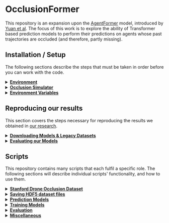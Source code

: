 # OcclusionFormer

This repository is an expansion upon the [AgentFormer](https://github.com/Khrylx/AgentFormer) model, introduced by [Yuan et al](https://arxiv.org/abs/2103.14023).
The focus of this work is to explore the ability of Transformer based prediction models to perform their predictions on agents whose past trajectories are occluded (and therefore, partly missing).

## Installation / Setup

The following sections describe the steps that must be taken in order before you can work with the code.

<details>
   <summary><b><u>Environment</u></b></summary>

The following instructions are only valid for the Linux operating system.

1. Create a conda environment from the [conda-environment.txt](conda-environment.txt) file:
   ```
   conda create --name <environment-name> --file occlusionformer-environment.txt
   ```
   Replace `<environment-name>` with your desired name for the environment.
2. Activate the environment:
   ```
   conda activate <environment-name>
   ```
3. Install the remaining dependencies, which are listed in the [requirements.txt](requirements.txt) file:
   ```
   pip install -r requirements.txt
   ```
- <details>
      <summary><i>For platforms other than Linux:</i></summary>
  
   Setting up from the [conda-environment.yml](conda-environment.yml) file should result in an environment that is equivalent to the Linux installation process.
   *Important Note*: though the specifications inside this file are equivalent to our previous installation instructions, we did *not* perform the following installation procedure on a non-Linux machine:
   ```
   conda env create -f conda-environment.yml
   ```

  </details>

</details>

<details>
   <summary><b><u>Occlusion Simulator</u></b></summary>

This project makes use of our simulator of occlusions, whose implementation can be found [here](https://github.com/PFery4/occlusion-simulation).

1. Download the [Occlusion Simulator repository](https://github.com/PFery4/occlusion-simulation) on your machine (going through that repository's setup instructions is *not* necessary if you successfully set up the environment by following the instructions in the previous section).
2. From the Occlusion Simulator repository's root directory, run the `src/data/save_coord_conv_file.py` script:
   ```commandline
   python src/data/save_coord_conv_file.py
   ```

</details>

<details>
   <summary><b><u>Environment Variables</u></b></summary>

1. Add the root directory of this repository to the `PYTHONPATH` environment variable:
   ```
   export PYTHONPATH=$PWD
   ```
2. Add the root directory of the Occlusion Simulator repository to the `PYTHONPATH` environment variable:
   ```
   export PYTHONPATH="$PYTHONPATH:<path/to/occlusion-simulation>"
   ```
   where `<path/to/occlusion-simulation>` is the path to the Occlusion Simulator repository.

</details>

## Reproducing our results

This section covers the steps necessary for reproducing the results we obtained in [our research](https://repository.tudelft.nl/record/uuid:a168eb7b-fc6b-475f-9280-934d1dbc54cd).

<details>
   <summary><b><u>Downloading Models & Legacy Datasets</u></b></summary>

   Our models and datasets are available in [TU Delft's archive](TODO:LINK).
-  <details>
      <summary><b>(A) Legacy HDF5 dataset files</b></summary>

   The datasets we use are split into 3 separate `.tar.gz` files:
   - `fully_observed.tar.gz`
   - `occlusion_simulation.tar.gz`
   - `occlusion_simulation_imputed.tar.gz`
   
   Before downloading and extracting them, starting from this repository's root directory, execute the following commands:
   ```commandline
   cd datasets/SDD/
   mkdir pre_saved_datasets
   cd pre_saved_datasets/
   ```
   Download the datasets into the `datasets/SDD/pre_saved_datasets/` directory, and extract them with:
   ```commandline
   tar -xvzf fully_observed.tar.gz
   tar -xvzf occlusion_simulation.tar.gz
   tar -xvzf occlusion_simulation_imputed.tar.gz
   ```
   **IMPORTANT NOTE:** If you intend to use our legacy dataset files, you should *systematically pass the `--legacy` option when calling any script that implements it.*
   </details>
-  <details>
      <summary><b>(B) Prediction Model files</b></summary>

   14 individual `.tar.gz` model files are available for download:
   - `agentformer_100.tar.gz`
   - `agentformer_101.tar.gz`
   - `agentformer_102.tar.gz`
   - `agentformer_103.tar.gz`
   - `agentformer_104.tar.gz`
   - `occlusionformer_FO_1.tar.gz`
   - `occlusionformer_FO_2.tar.gz`
   - `occlusionformer_FO_3.tar.gz`
   - `occlusionformer_FO_4.tar.gz`
   - `occlusionformer_FO_5.tar.gz`
   - `occlusionformer_OS.tar.gz`
   - `occlusionformer_DS.tar.gz`
   - `occlusionformer_DS_mapA.tar.gz`
   - `occlusionformer_DS_mapB.tar.gz`

   Each file contains their respective model's phase *I* and *II* checkpoint files, alongside with relevant metadata files.
   Before downloading and extracting them, starting from this repository's root directory, execute the following commands:
   ```commandline
   mkdir results
   cd results
   ```
   Download the datasets into the `results/` directory, and extract them with:
   ```commandline
   tar -xvzf agentformer_100.tar.gz
   tar -xvzf agentformer_101.tar.gz
   tar -xvzf agentformer_102.tar.gz
   tar -xvzf agentformer_103.tar.gz
   tar -xvzf agentformer_104.tar.gz
   tar -xvzf occlusionformer_FO_1.tar.gz
   tar -xvzf occlusionformer_FO_2.tar.gz
   tar -xvzf occlusionformer_FO_3.tar.gz
   tar -xvzf occlusionformer_FO_4.tar.gz
   tar -xvzf occlusionformer_FO_5.tar.gz
   tar -xvzf occlusionformer_OS.tar.gz
   tar -xvzf occlusionformer_DS.tar.gz
   tar -xvzf occlusionformer_DS_mapA.tar.gz
   tar -xvzf occlusionformer_DS_mapB.tar.gz
   ```
   </details>

</details>
<details>
   <summary><b><u>Evaluating our Models</u></b></summary>

   The following steps can be taken to evaluate our models (if you wish to know more about the scripts being run throughout these steps, feel free to consult the **Scripts** section of this README, which discusses their functionalities in more detail):
1. <details>
      <summary>Save the models' predictions against their relevant dataset types:</summary>
   
   ```
   python save_predictions.py --cfg cfg/models/AgentFormer/agentformer_100_II.yml --dataset_cfg cfg/datasets/fully_observed_no_rand_rot.yml --legacy
   python save_predictions.py --cfg cfg/models/AgentFormer/agentformer_101_II.yml --dataset_cfg cfg/datasets/fully_observed_no_rand_rot.yml --legacy
   python save_predictions.py --cfg cfg/models/AgentFormer/agentformer_102_II.yml --dataset_cfg cfg/datasets/fully_observed_no_rand_rot.yml --legacy
   python save_predictions.py --cfg cfg/models/AgentFormer/agentformer_103_II.yml --dataset_cfg cfg/datasets/fully_observed_no_rand_rot.yml --legacy
   python save_predictions.py --cfg cfg/models/AgentFormer/agentformer_104_II.yml --dataset_cfg cfg/datasets/fully_observed_no_rand_rot.yml --legacy

   python save_predictions.py --cfg cfg/models/OcclusionFormer/occlusionformer_FO_1_II.yml --dataset_cfg cfg/datasets/fully_observed_no_rand_rot.yml --legacy
   python save_predictions.py --cfg cfg/models/OcclusionFormer/occlusionformer_FO_2_II.yml --dataset_cfg cfg/datasets/fully_observed_no_rand_rot.yml --legacy
   python save_predictions.py --cfg cfg/models/OcclusionFormer/occlusionformer_FO_3_II.yml --dataset_cfg cfg/datasets/fully_observed_no_rand_rot.yml --legacy
   python save_predictions.py --cfg cfg/models/OcclusionFormer/occlusionformer_FO_4_II.yml --dataset_cfg cfg/datasets/fully_observed_no_rand_rot.yml --legacy
   python save_predictions.py --cfg cfg/models/OcclusionFormer/occlusionformer_FO_5_II.yml --dataset_cfg cfg/datasets/fully_observed_no_rand_rot.yml --legacy

   python save_predictions.py --cfg cfg/models/OcclusionFormer/occlusionformer_FO_1_II.yml --dataset_cfg cfg/datasets/occlusion_simulation_no_rand_rot.yml --legacy
   python save_predictions.py --cfg cfg/models/OcclusionFormer/occlusionformer_FO_2_II.yml --dataset_cfg cfg/datasets/occlusion_simulation_no_rand_rot.yml --legacy
   python save_predictions.py --cfg cfg/models/OcclusionFormer/occlusionformer_FO_3_II.yml --dataset_cfg cfg/datasets/occlusion_simulation_no_rand_rot.yml --legacy
   python save_predictions.py --cfg cfg/models/OcclusionFormer/occlusionformer_FO_4_II.yml --dataset_cfg cfg/datasets/occlusion_simulation_no_rand_rot.yml --legacy
   python save_predictions.py --cfg cfg/models/OcclusionFormer/occlusionformer_FO_5_II.yml --dataset_cfg cfg/datasets/occlusion_simulation_no_rand_rot.yml --legacy

   python save_predictions.py --cfg cfg/models/OcclusionFormer/occlusionformer_OS_II.yml --dataset_cfg cfg/datasets/occlusion_simulation_no_rand_rot.yml --legacy

   python save_predictions.py --cfg cfg/models/OcclusionFormer/occlusionformer_DS_II.yml --dataset_cfg cfg/datasets/occlusion_simulation_no_rand_rot.yml --legacy
   python save_predictions.py --cfg cfg/models/OcclusionFormer/occlusionformer_DS_mapA_II.yml --dataset_cfg cfg/datasets/occlusion_simulation_no_rand_rot.yml --legacy
   python save_predictions.py --cfg cfg/models/OcclusionFormer/occlusionformer_DS_mapB_II.yml --dataset_cfg cfg/datasets/occlusion_simulation_no_rand_rot.yml --legacy

   python save_predictions.py --cfg cfg/models/OcclusionFormer/occlusionformer_FO_1_II.yml --dataset_cfg cfg/datasets/occlusion_simulation_imputed_no_rand_rot.yml --legacy
   python save_predictions.py --cfg cfg/models/OcclusionFormer/occlusionformer_FO_2_II.yml --dataset_cfg cfg/datasets/occlusion_simulation_imputed_no_rand_rot.yml --legacy
   python save_predictions.py --cfg cfg/models/OcclusionFormer/occlusionformer_FO_3_II.yml --dataset_cfg cfg/datasets/occlusion_simulation_imputed_no_rand_rot.yml --legacy
   python save_predictions.py --cfg cfg/models/OcclusionFormer/occlusionformer_FO_4_II.yml --dataset_cfg cfg/datasets/occlusion_simulation_imputed_no_rand_rot.yml --legacy
   python save_predictions.py --cfg cfg/models/OcclusionFormer/occlusionformer_FO_5_II.yml --dataset_cfg cfg/datasets/occlusion_simulation_imputed_no_rand_rot.yml --legacy
   ```
   </details>

2. <details>
      <summary>Evaluate saved predictions against performance metrics:</summary>

   ```
   python model_eval.py --cfg cfg/models/AgentFormer/agentformer_100_II.yml --dataset_cfg cfg/datasets/fully_observed_no_rand_rot.yml --legacy
   python model_eval.py --cfg cfg/models/AgentFormer/agentformer_101_II.yml --dataset_cfg cfg/datasets/fully_observed_no_rand_rot.yml --legacy
   python model_eval.py --cfg cfg/models/AgentFormer/agentformer_102_II.yml --dataset_cfg cfg/datasets/fully_observed_no_rand_rot.yml --legacy
   python model_eval.py --cfg cfg/models/AgentFormer/agentformer_103_II.yml --dataset_cfg cfg/datasets/fully_observed_no_rand_rot.yml --legacy
   python model_eval.py --cfg cfg/models/AgentFormer/agentformer_104_II.yml --dataset_cfg cfg/datasets/fully_observed_no_rand_rot.yml --legacy

   python model_eval.py --cfg cfg/models/OcclusionFormer/occlusionformer_FO_1_II.yml --dataset_cfg cfg/datasets/fully_observed_no_rand_rot.yml --legacy
   python model_eval.py --cfg cfg/models/OcclusionFormer/occlusionformer_FO_2_II.yml --dataset_cfg cfg/datasets/fully_observed_no_rand_rot.yml --legacy
   python model_eval.py --cfg cfg/models/OcclusionFormer/occlusionformer_FO_3_II.yml --dataset_cfg cfg/datasets/fully_observed_no_rand_rot.yml --legacy
   python model_eval.py --cfg cfg/models/OcclusionFormer/occlusionformer_FO_4_II.yml --dataset_cfg cfg/datasets/fully_observed_no_rand_rot.yml --legacy
   python model_eval.py --cfg cfg/models/OcclusionFormer/occlusionformer_FO_5_II.yml --dataset_cfg cfg/datasets/fully_observed_no_rand_rot.yml --legacy

   python model_eval.py --cfg cfg/models/OcclusionFormer/occlusionformer_FO_1_II.yml --dataset_cfg cfg/datasets/occlusion_simulation_no_rand_rot.yml --legacy
   python model_eval.py --cfg cfg/models/OcclusionFormer/occlusionformer_FO_2_II.yml --dataset_cfg cfg/datasets/occlusion_simulation_no_rand_rot.yml --legacy
   python model_eval.py --cfg cfg/models/OcclusionFormer/occlusionformer_FO_3_II.yml --dataset_cfg cfg/datasets/occlusion_simulation_no_rand_rot.yml --legacy
   python model_eval.py --cfg cfg/models/OcclusionFormer/occlusionformer_FO_4_II.yml --dataset_cfg cfg/datasets/occlusion_simulation_no_rand_rot.yml --legacy
   python model_eval.py --cfg cfg/models/OcclusionFormer/occlusionformer_FO_5_II.yml --dataset_cfg cfg/datasets/occlusion_simulation_no_rand_rot.yml --legacy

   python model_eval.py --cfg cfg/models/OcclusionFormer/occlusionformer_OS_II.yml --dataset_cfg cfg/datasets/occlusion_simulation_no_rand_rot.yml --legacy

   python model_eval.py --cfg cfg/models/OcclusionFormer/occlusionformer_DS_II.yml --dataset_cfg cfg/datasets/occlusion_simulation_no_rand_rot.yml --legacy
   python model_eval.py --cfg cfg/models/OcclusionFormer/occlusionformer_DS_mapA_II.yml --dataset_cfg cfg/datasets/occlusion_simulation_no_rand_rot.yml --legacy
   python model_eval.py --cfg cfg/models/OcclusionFormer/occlusionformer_DS_mapB_II.yml --dataset_cfg cfg/datasets/occlusion_simulation_no_rand_rot.yml --legacy

   python model_eval.py --cfg cfg/models/OcclusionFormer/occlusionformer_FO_1_II.yml --dataset_cfg cfg/datasets/occlusion_simulation_imputed_no_rand_rot.yml --legacy
   python model_eval.py --cfg cfg/models/OcclusionFormer/occlusionformer_FO_2_II.yml --dataset_cfg cfg/datasets/occlusion_simulation_imputed_no_rand_rot.yml --legacy
   python model_eval.py --cfg cfg/models/OcclusionFormer/occlusionformer_FO_3_II.yml --dataset_cfg cfg/datasets/occlusion_simulation_imputed_no_rand_rot.yml --legacy
   python model_eval.py --cfg cfg/models/OcclusionFormer/occlusionformer_FO_4_II.yml --dataset_cfg cfg/datasets/occlusion_simulation_imputed_no_rand_rot.yml --legacy
   python model_eval.py --cfg cfg/models/OcclusionFormer/occlusionformer_FO_5_II.yml --dataset_cfg cfg/datasets/occlusion_simulation_imputed_no_rand_rot.yml --legacy
   ```
   </details>

3. <details>
      <summary>Save prerequisite trajectory information before delving into further analysis:</summary>

   ```
   python save_occlusion_trajectories_information.py --cfg cfg/datasets/occlusion_simulation_no_rand_rot.py --split test --legacy
   python save_predictions.py --cfg cfg/models/untrained/CV_predictor.yml --dataset_cfg cfg/datasets/fully_observed_no_rand_rot.yml --legacy
   python save_predictions.py --cfg cfg/models/untrained/CV_predictor.yml --dataset_cfg cfg/datasets/occlusion_simulation_no_rand_rot.yml --legacy
   python save_predictions.py --cfg cfg/models/untrained/CV_predictor.yml --dataset_cfg cfg/datasets/occlusion_simulation_imputed_no_rand_rot.yml --legacy
   python model_eval.py --cfg cfg/models/untrained/CV_predictor.yml --dataset_cfg cfg/datasets/fully_observed_no_rand_rot.yml --legacy
   python model_eval.py --cfg cfg/models/untrained/CV_predictor.yml --dataset_cfg cfg/datasets/occlusion_simulation_no_rand_rot.yml --legacy
   python model_eval.py --cfg cfg/models/untrained/CV_predictor.yml --dataset_cfg cfg/datasets/occlusion_simulation_imputed_no_rand_rot.yml --legacy
   ```
   </details>

4. <details>
      <summary>Produce performance summary tables and boxplot figures:</summary>

   To produce the performance tables:
   ```
   python performance_analysis/performance_summary.py --score_files performance_analysis/performance_scores_to_analyze.txt --filter fully_observed_ids --sort_by dataset_used experiment_name
   python performance_analysis/performance_summary.py --score_files performance_analysis/performance_scores_to_analyze.txt --filter occluded_ids --sort_by dataset_used experiment_name
   python performance_analysis/performance_summary.py --score_files performance_analysis/performance_scores_to_analyze.txt --filter difficult_occluded_ids --sort_by dataset_used experiment_name
   ```
   
   To produce boxplot figures
   ```
   python performance_analysis/boxplots.py --score_files ./results/MODEL_NAME/results/DATASET_ID/MODEL_CHECKPOINT/test/prediction_scores.csv
   ```
   When running this command, make sure to replace `MODEL_NAME`, `DATASET_ID` and `MODEL_CHECKPOINT` with valid names.
   </details>

</details>


## Scripts

This repository contains many scripts that each fulfil a specific role.
The following sections will describe individual scripts' functionality, and how to use them.

<details>
   <summary><b><u>Stanford Drone Occlusion Dataset</u></b></summary>

We propose two separate dataset class implementations that can be used alongside our model (they can be found under `data/sdd_dataloader.py`):
   - `TorchDataGeneratorSDD`: preprocessing is done on the fly
   - `HDF5PresavedDatasetSDD`: preprocessed instances are extracted from an [HDF5 dataset](https://www.hdfgroup.org/solutions/hdf5/)

We recommend that you use HDF5 datasets.
Presaving the dataset into a HDF5 file guarantees that random rotation of instances during training remains the same across epochs.
Datasets are configured through `.yml` files that can be found under `cfg/datasets/`.
</details>

<details>
   <summary><b><u>Saving HDF5 dataset files</u></b></summary>

If you do not wish to use the legacy hdf5 dataset files, you can run the `save_hdf5_dataset.py` script to pre-save your own copies of HDF5 dataset files from an instance of `TorchDataGeneratorSDD`.
This script can be run in the following way:
```
python save_hdf5_dataset.py --cfg cfg/datasets/DATASET_CONFIG_FILE.yml [--split SPLIT] [--start_idx START_INDEX] [--end_idx END_INDEX]
```
The script will generate an HDF5 file, which can be found at: `datasets/SDD/pre_saved_datasets/DATASET_ID/SPLIT/dataset_v2.h5`.
Here, `DATASET_ID` is an identifier derived from the provided configuration file `DATASET_CONFIG_FILE.yml`, and `SPLIT` is the dataset split.
If desired, the saving process will be done over the [`START_INDEX`-`END_INDEX`] range.

-  <details>
      <summary><i>Saving recipe for our legacy HDF5 dataset files</i></summary>
   
   The saving process for our legacy datasets is as follows:
   ```
   python save_hdf5_dataset.py cfg/datasets/fully_observed.yml --split train --start_idx 0 --end_idx 30000 ;
   python save_hdf5_dataset.py cfg/datasets/fully_observed.yml --split train --start_idx 30000 --end_idx 60000 ;
   python save_hdf5_dataset.py cfg/datasets/fully_observed.yml --split train --start_idx 60000 ;
   python save_hdf5_dataset.py cfg/datasets/fully_observed.yml --split val ;
   python save_hdf5_dataset.py cfg/datasets/fully_observed_no_rand_rot.yml --split test;
   python save_hdf5_dataset.py cfg/datasets/occlusion_simulation.yml --split train --start_idx 0 --end_idx 30000 ;
   python save_hdf5_dataset.py cfg/datasets/occlusion_simulation.yml --split train --start_idx 30000 --end_idx 60000 ;
   python save_hdf5_dataset.py cfg/datasets/occlusion_simulation.yml --split train --start_idx 60000 ;
   python save_hdf5_dataset.py cfg/datasets/occlusion_simulation.yml --split val ;
   python save_hdf5_dataset.py cfg/datasets/occlusion_simulation_no_rand_rot.yml --split test ;
   python save_hdf5_dataset.py cfg/datasets/occlusion_simulation_imputed_no_rand_rot.yml --split test ;
   ```
   Executing those commands should give you datasets that are *almost* identical to the legacy datasets we provide for download.
   Those will however not be *exactly* identical, as they will sometimes very slightly deviate.
   The reason for this deviation is that the initial datasets we saved were *not* in HDF5 format, and were very large.
   To facilitate accessibility to our work, we decided to overhaul our storage method.
   The *legacy* hdf5 dataset files perfectly replicate the data stored in our initial, inefficient storage approach.
   Some difference in floating point rounding between our initial storing method and our current one is most likely the cause for the slight deviation.
 
   </details>
</details>

<details>
   <summary><b><u>Prediction Models</u></b></summary>

The `model` directory contains code that is relevant to the implementation of our prediction models.
Models are configured through `.yml` files located under `cfg/models/`.
Our work follows that of Yuan et al. who conduct their training process in two separate phases.
Models being trained in phase ***I*** and ***II*** are very different from one another architecture-wise.
Those differences can be directly seen in the model configuration files.

Notably, it is important to remark that phase ***II*** models are always related to a corresponding phase ***I*** model.
This is specified in phase ***II*** config files by two fields:
   - `pred_cfg` indicates the name of the phase ***I*** model being used
   - `pred_checkpoint_name` indicates the name of the checkpoint file containing the weights to initialize that phase ***I*** model

Before you can train and/or evaluate any model, you must first create (or use an already existing) model configuration `.yml` file.
The configuration files of the models we produced throughout our research can be found under `cfg/models/`.

</details>

<details>
   <summary><b><u>Training Models</u></b></summary>

Training a model can be done with the `train.py` script:
```
python train.py --cfg cfg/models/PATH-TO-MODEL_CONFIG_FILE.yml [--checkpoint_name CHECKPOINT_NAME]
```
All the parameters relevant to the models' training regime are found inside its `.yml` config file.
Here, the option `CHECKPOINT_NAME` can be used to continue a previously interrupted training session from a specific point.
`CHECKPOINT_NAME` corresponds to the name of a model checkpoint file inside the model's directory, under `results/MODEL_CONFIG_FILE/models/`.
</details>

<details>
   <summary><b><u>Evaluation</u></b></summary>

Evaluating models' performance is done in multiple steps.

1. <details>
      <summary>Running the model on a dataset split, and saving its predictions:</summary>
   
   ```
   python save_predictions.py --cfg cfg/models/PATH-TO-MODEL_CONFIG_FILE.yml --dataset_cfg cfg/datasets/DATASET_CONFIG_FILE.yml [--data_split SPLIT] [--checkpoint_name CHECKPOINT_NAME]
   ```
   The script will store individual predictions as pickle files under `results/MODEL_CONFIG_FILE/results/DATASET_ID/CHECKPOINT_NAME/SPLIT/`.
   </details>
2. <details>
      <summary>Evaluating predictions against performance metrics:</summary>
   
   ```
   python model_eval.py --cfg cfg/models/PATH-TO-MODEL_CONFIG_FILE.yml --dataset_cfg cfg/datasets/DATASET_CONFIG_FILE.yml [--data_split SPLIT] [--checkpoint_name CHECKPOINT_NAME]
   ```
   Two files will be created under `results/MODEL_CONFIG_FILE/results/DATASET_ID/CHECKPOINT_NAME/SPLIT/`: 
   - `prediction_scores.csv` contains an extensive report of every performance metric measured over every prediction made.
   - `prediction_scores.yml` contains a performance summary of metrics aggregated over the entire test set.

   </details>
3. <details>
      <summary>Prerequisites for further performance analysis:</summary>

   Some of our performance analysis scripts require some information about trajectories, which must first be generated in the following way:
   ```
   python save_occlusion_trajectories_information.py --cfg cfg/datasets/occlusion_simulation_no_rand_rot.py --split test
   ```
   This will save some information about trajectories (e.g. distance travelled by agents, occlusion pattern...) into the following file: `datasets/SDD/pre_saved_datasets/occlusion_simulation/test/trajectories_info.csv`

   Additionally, some scripts require information about the performance of a regular Constant Velocity predictor as well. It is therefore important to save and evaluate the CV predictor:
   ```
   python save_predictions.py --cfg cfg/models/untrained/CV_predictor.yml --dataset_cfg cfg/datasets/fully_observed_no_rand_rot.yml
   python save_predictions.py --cfg cfg/models/untrained/CV_predictor.yml --dataset_cfg cfg/datasets/occlusion_simulation_no_rand_rot.yml
   python save_predictions.py --cfg cfg/models/untrained/CV_predictor.yml --dataset_cfg cfg/datasets/occlusion_simulation_imputed_no_rand_rot.yml
   python model_eval.py --cfg cfg/models/untrained/CV_predictor.yml --dataset_cfg cfg/datasets/fully_observed_no_rand_rot.yml
   python model_eval.py --cfg cfg/models/untrained/CV_predictor.yml --dataset_cfg cfg/datasets/occlusion_simulation_no_rand_rot.yml
   python model_eval.py --cfg cfg/models/untrained/CV_predictor.yml --dataset_cfg cfg/datasets/occlusion_simulation_imputed_no_rand_rot.yml
   ```
   </details>
4. <details>
      <summary>Running performance analysis scripts:</summary>
   
   The scripts inside the `performance_analysis/` directory allow for further analysis of the models' performance.

   `performance_summary.py` produces a performance summary table using multiple models' `prediction_scores.csv` files:
   ```
   python performance_analysis/performance_summary.py [--score_files [FILES.txt | FILE_1 FILE_2 ...]] [--filter FILTER]
   ```
   the `--score_files` argument is either a text file containing paths to multiple `prediction_scores.csv` files (such as [this file](performance_analysis/performance_scores_to_analyze.txt)), or a sequence of multiple `prediction_scores.csv` files.
   `--filter` is an option that allows the user to aggregate performance scores over certain subsets of the dataset.
   
   `boxplots.py` displays boxplots of performance metrics by grouping trajectories by their last observed timestep:
   ```
   python performance_analysis/boxplots.py [--score_files [FILES.txt | FILE_1 FILE_2 ...]]
   ```

   `qualitative_example.py` visualizes model predictions qualitatively:
   ```
   python performance_analysis/qualitative_example.py --cfg cfg/models/PATH-TO-MODEL_CONFIG_FILE.yml --dataset_cfg cfg/datasets/DATASET_CONFIG_FILE.yml --instance_num INSTANCE_INDEX [--ids ID_1 ID_2 ...]
   ```
   Here, `--cfg` and `--dataset_cfg` indicate the model and dataset being used.
   The argument `--instance_num` is used to select a particular dataset instance from the dataset.
   The option `--ids` can be used to filter agent identities present in the instance, if you wish to display the predictions and future ground truth trajectories for a subset of agents only.

   </details>
</details>

<details>
   <summary><b><u>Miscellaneous</u></b></summary>

<details>
   <summary><b>Loss graphs</b></summary>

The script `plot_loss_graph.py` can be used to display individual model's training and validation loss values:
```
python plot_loss_graph.py --cfg cfg/models/PATH-TO-MODEL_CONFIG_FILE.yml --split [train | val]
```

</details>

<details>
   <summary><b>Parameter counter</b></summary>

The script `parameter_count.py` prints a summary of a model's weights:
```
python parameter_count.py --cfg cfg/models/PATH-TO-MODEL_CONFIG_FILE.yml
```

</details>

<details>
   <summary><b>Visualizing Dataset instances</b></summary>

Individual dataset instances can be visualized with the `visualize_dataset.py` script:
```
python visualize_dataset.py --cfg cfg/datasets/DATASET_CONFIG_FILE.yml [--split SPLIT] [--idx IDX_A IDX_B ...] --show
```
The script will generate image representations of agent's trajectories for the specified dataset instances `IDX_A`, `IDX_B`, etc.
</details>

<details>
   <summary><b>Verifying Dataset equivalence</b></summary>

The script `dataset_comparison.py` can be used to verify that both our dataset implementations produce identical data.
It can be run in the following way:
```
python dataset_comparison.py --cfg cfg/datasets/DATASET_CONFIG_FILE.yml [--split SPLIT] [--start_idx START_INDEX] [--end_idx END_INDEX] [--save_path REPORT_FILE.csv]
```
The script will run through two dataset instances (one `TorchDataGeneratorSDD` and one `HDF5PresavedDatasetSDD`), compare their produced data, and report the comparisons into a `.csv` file.

</details>

</details>
